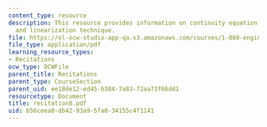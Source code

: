 ```yaml
---
content_type: resource
description: This resource provides information on continuity equation, momentum equation,
  and linearization technique.
file: https://ol-ocw-studio-app-qa.s3.amazonaws.com/courses/1-060-engineering-mechanics-ii-spring-2006/b56ceea0db4293a95fa034155c4f1141_recitation8.pdf
file_type: application/pdf
learning_resource_types:
- Recitations
ocw_type: OCWFile
parent_title: Recitations
parent_type: CourseSection
parent_uid: ee18de12-ed45-b384-7a83-72aa73f66dd1
resourcetype: Document
title: recitation8.pdf
uid: b56ceea0-db42-93a9-5fa0-34155c4f1141
---
```

